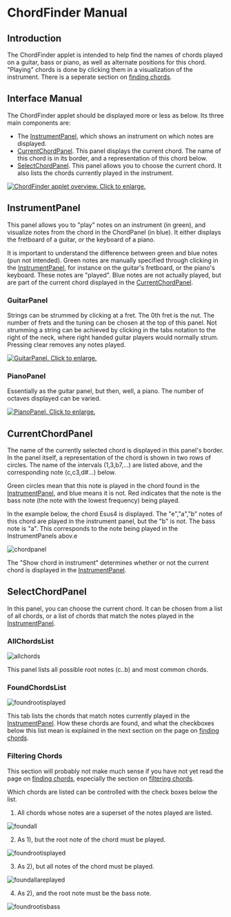 # ChordFinder Manual


## Introduction

The ChordFinder applet is intended to help find the names of chords
played on a guitar, bass or piano, as well as alternate positions for
this chord. "Playing" chords is done by clicking them in a
visualization of the instrument. There is a seperate section on [finding
chords](findingchords.md).


## Interface Manual

The ChordFinder applet should be displayed more or less as below. Its
three main components are:

- The [InstrumentPanel](#InstrumentPanel), which shows an instrument
    on which notes are displayed.
- [CurrentChordPanel](#CurrentChordPanel). This panel displays the
    current chord. The name of this chord is in its border, and a
    representation of this chord below.
- [SelectChordPanel](#SelectChordPanel). This panel allows you to
    choose the current chord. It also lists the chords currently played
    in the instrument.

[![ChordFinder applet overview. Click to
enlarge.](chordfinderapplet-annotated.png)](chordfinderapplet-annotated.png)

## InstrumentPanel

This panel allows you to "play" notes on an instrument (in green), and
visualize notes from the chord in the ChordPanel (in blue). It either
displays the fretboard of a guitar, or the keyboard of a piano.

It is important to understand the difference between green and blue
notes (pun not intended). Green notes are manually specified through
clicking in the [InstrumentPanel](#InstrumentPanel), for instance on the
guitar's fretboard, or the piano's keyboard. These notes are
"played". Blue notes are not actually played, but are part of the
current chord displayed in the [CurrentChordPanel](#CurrentChordPanel).

### GuitarPanel

Strings can be strummed by clicking at a fret. The 0th fret is the nut.
The number of frets and the tuning can be chosen at the top of this
panel. Not strumming a string can be achieved by clicking in the tabs
notation to the right of the neck, where right handed guitar players
would normally strum. Pressing clear removes any notes played.

[![GuitarPanel. Click to
enlarge.](guitarpanel.png)](guitarpanel.png)


### PianoPanel

Essentially as the guitar panel, but then, well, a piano. The number of
octaves displayed can be varied.

[![PianoPanel. Click to
enlarge.](pianopanel.png)](pianopanel.png)


## CurrentChordPanel

The name of the currently selected chord is displayed in this panel's
border. In the panel itself, a representation of the chord is shown in
two rows of circles. The name of the intervals (1,3,b7,\...) are listed
above, and the corresponding note (c,c3,d\#\...) below.

Green circles mean that this note is played in the chord found in the
[InstrumentPanel](#InstrumentPanel), and blue means it is not. Red
indicates that the note is the bass note (the note with the lowest
frequency) being played.

In the example below, the chord Esus4 is displayed. The
"e","a","b" notes of this chord are played in the instrument
panel, but the "b" is not. The bass note is "a". This corresponds to
the note being played in the InstrumentPanels abov.e

![chordpanel](chordpanel.png)

The "Show chord in instrument" determines whether or not the current
chord is displayed in the [InstrumentPanel](#InstrumentPanel).


## SelectChordPanel

In this panel, you can choose the current chord. It can be chosen from a
list of all chords, or a list of chords that match the notes played in
the [InstrumentPanel](#InstrumentPanel).


### AllChordsList

![allchords](allchords.png)

This panel lists all possible root notes (c..b) and most common chords.


### FoundChordsList

![foundrootisplayed](foundrootisplayed.png)

This tab lists the chords that match notes currently played in the
[InstrumentPanel](#InstrumentPanel). How these chords are found, and
what the checkboxes below this list mean is explained in the next
section on the page on [finding chords](findingchords.md).


### Filtering Chords

This section will probably not make much sense if you have not yet read
the page on [finding chords](findingchords.md), especially the section
on [filtering chords](findingchords.md#filteringchords).

Which chords are listed can be controlled with the check boxes below the
list.

1. All chords whose notes are a superset of the notes played are listed.

![foundall](foundall.png)

2. As 1), but the root note of the chord must be played.

![foundrootisplayed](foundrootisplayed.png)

3. As 2), but all notes of the chord must be played.

![foundallareplayed](foundallareplayed.png)

4. As 2), and the root note must be the bass note.

![foundrootisbass](foundrootisbass.png)

